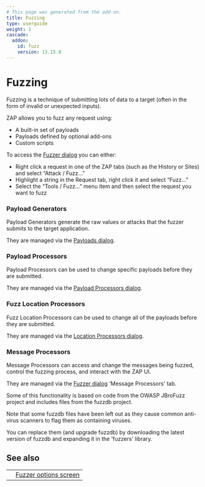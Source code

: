 ```yaml
---
# This page was generated from the add-on.
title: Fuzzing
type: userguide
weight: 1
cascade:
  addon:
    id: fuzz
    version: 13.15.0
---
```


# Fuzzing


Fuzzing is a technique of submitting lots of data to a target (often in the form of invalid or unexpected inputs).


ZAP allows you to fuzz any request using:

* A built-in set of payloads
* Payloads defined by optional add-ons
* Custom scripts


To access the [Fuzzer dialog](/docs/desktop/addons/fuzzer/dialogue/) you can either:

* Right click a request in one of the ZAP tabs (such as the History or Sites) and select “Attack / Fuzz…”
* Highlight a string in the Request tab, right click it and select “Fuzz…”
* Select the “Tools / Fuzz…” menu item and then select the request you want to fuzz

### Payload Generators

Payload Generators generate the raw values or attacks that the fuzzer submits to the target application.   

They are managed via the [Payloads dialog](/docs/desktop/addons/fuzzer/payloads/).

### Payload Processors

Payload Processors can be used to change specific payloads before they are submitted.   

They are managed via the [Payload Processors dialog](/docs/desktop/addons/fuzzer/processors/).

### Fuzz Location Processors

Fuzz Location Processors can be used to change all of the payloads before they are submitted.   

They are managed via the [Location Processors dialog](/docs/desktop/addons/fuzzer/locations/).

### Message Processors

Message Processors can access and change the messages being fuzzed, control the fuzzing process, and interact with the ZAP UI.   

They are managed via the [Fuzzer dialog](/docs/desktop/addons/fuzzer/dialogue/) 'Message Processors' tab.


Some of this functionality is based on code from the OWASP JBroFuzz project and includes files from the fuzzdb project.  

Note that some fuzzdb files have been left out as they cause common anti-virus scanners to flag them as containing viruses.  

You can replace them (and upgrade fuzzdb) by downloading the latest version of fuzzdb and expanding it in the 'fuzzers' library.

## See also

|   |                                                               |
|---|---------------------------------------------------------------|
|   | [Fuzzer options screen](/docs/desktop/addons/fuzzer/options/) |
